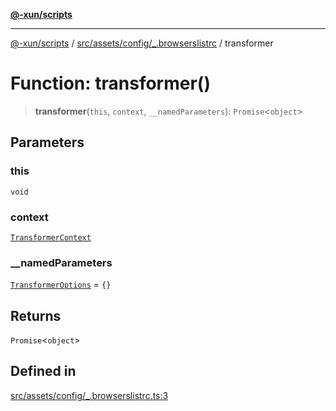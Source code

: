 [**@-xun/scripts**](../../../../../README.md)

***

[@-xun/scripts](../../../../../README.md) / [src/assets/config/\_.browserslistrc](../README.md) / transformer

# Function: transformer()

> **transformer**(`this`, `context`, `__namedParameters`): `Promise`\<`object`\>

## Parameters

### this

`void`

### context

[`TransformerContext`](../../../type-aliases/TransformerContext.md)

### \_\_namedParameters

[`TransformerOptions`](../../../type-aliases/TransformerOptions.md) = `{}`

## Returns

`Promise`\<`object`\>

## Defined in

[src/assets/config/\_.browserslistrc.ts:3](https://github.com/Xunnamius/xscripts/blob/12020afea79f1ec674174f8cb4103ac0b46875c5/src/assets/config/_.browserslistrc.ts#L3)
